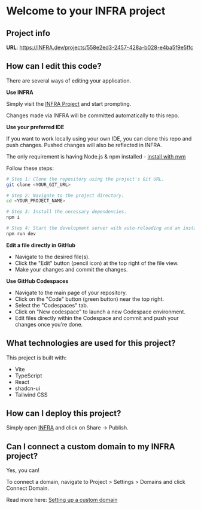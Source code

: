 # Welcome to your INFRA project

## Project info

**URL**: https://INFRA.dev/projects/558e2ed3-2457-428a-b028-e4ba5f9e5ffc

## How can I edit this code?

There are several ways of editing your application.

**Use INFRA**

Simply visit the [INFRA Project](https://INFRA.dev/projects/558e2ed3-2457-428a-b028-e4ba5f9e5ffc) and start prompting.

Changes made via INFRA will be committed automatically to this repo.

**Use your preferred IDE**

If you want to work locally using your own IDE, you can clone this repo and push changes. Pushed changes will also be reflected in INFRA.

The only requirement is having Node.js & npm installed - [install with nvm](https://github.com/nvm-sh/nvm#installing-and-updating)

Follow these steps:

```sh
# Step 1: Clone the repository using the project's Git URL.
git clone <YOUR_GIT_URL>

# Step 2: Navigate to the project directory.
cd <YOUR_PROJECT_NAME>

# Step 3: Install the necessary dependencies.
npm i

# Step 4: Start the development server with auto-reloading and an instant preview.
npm run dev
```

**Edit a file directly in GitHub**

- Navigate to the desired file(s).
- Click the "Edit" button (pencil icon) at the top right of the file view.
- Make your changes and commit the changes.

**Use GitHub Codespaces**

- Navigate to the main page of your repository.
- Click on the "Code" button (green button) near the top right.
- Select the "Codespaces" tab.
- Click on "New codespace" to launch a new Codespace environment.
- Edit files directly within the Codespace and commit and push your changes once you're done.

## What technologies are used for this project?

This project is built with:

- Vite
- TypeScript
- React
- shadcn-ui
- Tailwind CSS

## How can I deploy this project?

Simply open [INFRA](https://INFRA.dev/projects/558e2ed3-2457-428a-b028-e4ba5f9e5ffc) and click on Share -> Publish.

## Can I connect a custom domain to my INFRA project?

Yes, you can!

To connect a domain, navigate to Project > Settings > Domains and click Connect Domain.

Read more here: [Setting up a custom domain](https://docs.INFRA.dev/tips-tricks/custom-domain#step-by-step-guide)
